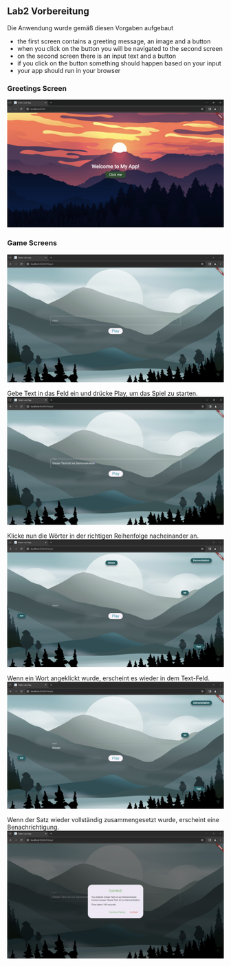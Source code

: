 ## Lab2 Vorbereitung

Die Anwendung wurde gemäß diesen Vorgaben aufgebaut

- the first screen contains a greeting message, an image and a button
- when you click on the button you will be navigated to the second screen
- on the second screen there is an input text and a button
- if you click on the button something should happen based on your input
- your app should run in your browser

### Greetings Screen
![Greetings Screen](assets/docs/greeting_screen.png)

### Game Screens
![Game start Screen](assets/docs/game_start.png)

Gebe Text in das Feld ein und drücke Play, um das Spiel zu starten.
![Game input Screen](assets/docs/game_input.png)

Klicke nun die Wörter in der richtigen Reihenfolge nacheinander an.
![Game play Screen](assets/docs/game_play.png)

Wenn ein Wort angeklickt wurde, erscheint es wieder in dem Text-Feld.
![Game word clicked Screen](assets/docs/game_word_clicked.png)

Wenn der Satz wieder vollständig zusammengesetzt wurde, erscheint eine Benachrichtigung.
![Game end Screen](assets/docs/game_end.png)
